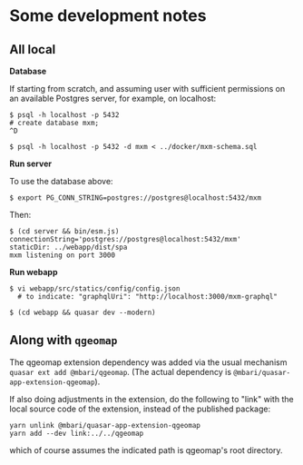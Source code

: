 # Some development notes

## All local

**Database**

If starting from scratch, and assuming user with sufficient permissions
on an available Postgres server, for example, on localhost:

    $ psql -h localhost -p 5432
    # create database mxm;
    ^D

    $ psql -h localhost -p 5432 -d mxm < ../docker/mxm-schema.sql

**Run server**

To use the database above:

    $ export PG_CONN_STRING=postgres://postgres@localhost:5432/mxm

Then:

    $ (cd server && bin/esm.js)
    connectionString='postgres://postgres@localhost:5432/mxm'
    staticDir: ../webapp/dist/spa
    mxm listening on port 3000


**Run webapp**

    $ vi webapp/src/statics/config/config.json
      # to indicate: "graphqlUri": "http://localhost:3000/mxm-graphql"

    $ (cd webapp && quasar dev --modern)


## Along with `qgeomap`

The qgeomap extension dependency was added via the usual mechanism `quasar ext add @mbari/qgeomap`.
(The actual dependency is `@mbari/quasar-app-extension-qgeomap`).

If also doing adjustments in the extension, do the following to "link"
with the local source code of the extension, instead of the published package:

    yarn unlink @mbari/quasar-app-extension-qgeomap
    yarn add --dev link:../../qgeomap

which of course assumes the indicated path is qgeomap's root directory.
